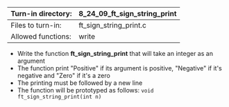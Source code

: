 Turn-in directory: | 8_24_09_ft_sign_string_print |
-------------|-------------|
Files to turn-in: | ft_sign_string_print.c |
Allowed functions: | write

* Write the function **ft_sign_string_print** that will take an integer as an argument
* The function print "Positive" if its argument is positive, "Negative" if it's negative and "Zero" if it's a zero
* The printing must be followed by a new line
* The function will be prototyped as follows:
  `void ft_sign_string_print(int n)`
